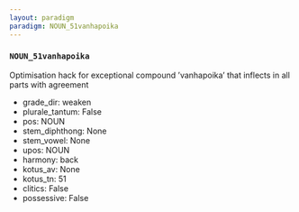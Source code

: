 ```yaml
---
layout: paradigm
paradigm: NOUN_51vanhapoika
---
```

### ` NOUN_51vanhapoika `

Optimisation hack for exceptional compound ’vanhapoika’ that inflects in all parts with agreement
* grade_dir: weaken
* plurale_tantum: False
* pos: NOUN
* stem_diphthong: None
* stem_vowel: None
* upos: NOUN
* harmony: back
* kotus_av: None
* kotus_tn: 51
* clitics: False
* possessive: False
